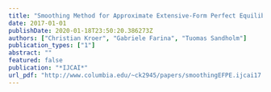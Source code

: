 ```yaml
---
title: "Smoothing Method for Approximate Extensive-Form Perfect Equilibrium"
date: 2017-01-01
publishDate: 2020-01-18T23:50:20.386273Z
authors: ["Christian Kroer", "Gabriele Farina", "Tuomas Sandholm"]
publication_types: ["1"]
abstract: ""
featured: false
publication: "*IJCAI*"
url_pdf: "http://www.columbia.edu/~ck2945/papers/smoothingEFPE.ijcai17.pdf"
---
```


